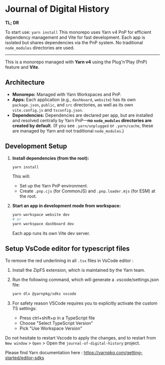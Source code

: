 # Journal of Digital History

**TL; DR**

To start use: `yarn install`
This monorepo uses Yarn v4 PnP for efficient dependency management and Vite for fast development. Each app is isolated but shares dependencies via the PnP system. No traditional `node_modules` directories are used.

---

This is a monorepo managed with **Yarn v4** using the Plug'n'Play (PnP) feature and **Vite**.

## Architecture

- **Monorepo:** Managed with Yarn Workspaces and PnP.  
- **Apps:** Each application (e.g., `dashboard`, `website`) has its own `package.json`, `public`, and `src` directories, as well as its own `vite.config.js` and `tsconfig.json`.
- **Dependencies:** Dependencies are declared per app, but are installed and resolved centrally by Yarn PnP—**no `node_modules` directories are created by default**. (If you see `.yarn/unplugged` or `.yarn/cache`, these are managed by Yarn and not traditional `node_modules`.)

## Development Setup

1. **Install dependencies (from the root):**
    ```bash
    yarn install
    ```
    This will:
    - Set up the Yarn PnP environment.
    - Create `.pnp.cjs` (for CommonJS) and `.pnp.loader.mjs` (for ESM) at the root.  

2. **Start an app in development mode from workspace:**
    ```bash
    yarn workspace website dev
    # or
    yarn workspace dashboard dev
    ```
    Each app runs its own Vite dev server.

## Setup VsCode editor for typescript files

To remove the red underlining in all `.tsx` files in VsCode editor : 

1. Install the ZipFS extension, which is maintained by the Yarn team.
2. Run the following command, which will generate a .vscode/settings.json file:
    ```bash
    yarn dlx @yarnpkg/sdks vscode
    ```

3. For safety reason VSCode requires you to explicitly activate the custom TS settings:
    - Press ctrl+shift+p in a TypeScript file
    - Choose "Select TypeScript Version"
    - Pick "Use Workspace Version"

Do not hesitate to restart Vscode to apply the changes, and to restart from `New window` > `Open` > Open the `journal-of-digital-history` project.

Please find Yarn documentation here : https://yarnpkg.com/getting-started/editor-sdks